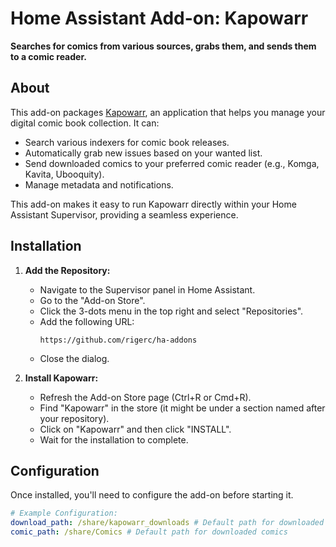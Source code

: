# Home Assistant Add-on: Kapowarr

**Searches for comics from various sources, grabs them, and sends them to a comic reader.**

## About

This add-on packages [Kapowarr](https://github.com/Casvt/Kapowarr), an application that helps you manage your digital comic book collection. It can:

*   Search various indexers for comic book releases.
*   Automatically grab new issues based on your wanted list.
*   Send downloaded comics to your preferred comic reader (e.g., Komga, Kavita, Ubooquity).
*   Manage metadata and notifications.

This add-on makes it easy to run Kapowarr directly within your Home Assistant Supervisor, providing a seamless experience.

## Installation

1.  **Add the Repository:**
    *   Navigate to the Supervisor panel in Home Assistant.
    *   Go to the "Add-on Store".
    *   Click the 3-dots menu in the top right and select "Repositories".
    *   Add the following URL:
        ```
        https://github.com/rigerc/ha-addons
        ```
    *   Close the dialog.

2.  **Install Kapowarr:**
    *   Refresh the Add-on Store page (Ctrl+R or Cmd+R).
    *   Find "Kapowarr" in the store (it might be under a section named after your repository).
    *   Click on "Kapowarr" and then click "INSTALL".
    *   Wait for the installation to complete.

## Configuration

Once installed, you'll need to configure the add-on before starting it.

```yaml
# Example Configuration:
download_path: /share/kapowarr_downloads # Default path for downloaded comics
comic_path: /share/Comics # Default path for downloaded comics
```